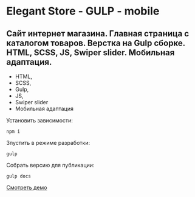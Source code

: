 # Elegant Store - GULP - mobile

## Cайт интернет магазина. Главная страница с каталогом товаров.  Верстка на Gulp сборке. HTML, SCSS, JS, Swiper slider. Мобильная адаптация.

- HTML,
- SCSS,
- Gulp,
- JS,
- Swiper slider
- Мобильная адаптация

Установить зависимости:
```
npm i
```

Зпустить в режиме разработки:
```
gulp
```

Собрать версию для публикации:
```
gulp docs
```

[Смотреть демо](https://kovalchuk-alexandr.github.io/Elegant-Store---GULP---mobile/)
